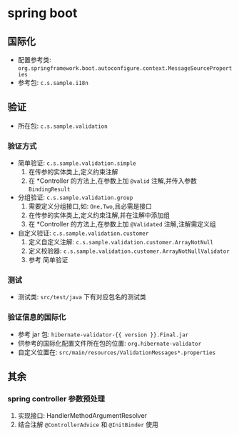 # spring boot

## 国际化
- 配置参考类: `org.springframework.boot.autoconfigure.context.MessageSourceProperties`  
- 参考包: `c.s.sample.i18n`

## 验证
- 所在包: `c.s.sample.validation`

### 验证方式
- 简单验证: `c.s.sample.validation.simple`  
  1. 在传参的实体类上,定义约束注解  
  2. 在 *Controller 的方法上,在参数上加 `@valid` 注解,并传入参数 `BindingResult`
- 分组验证: `c.s.sample.validation.group`  
  1. 需要定义分组接口,如: `One,Two`,且必需是接口
  2. 在传参的实体类上,定义约束注解,并在注解中添加组
  3. 在 *Controller 的方法上,在参数上加 `@Validated` 注解,注解需定义组
- 自定义验证: `c.s.sample.validation.customer`
  1. 定义自定义注解: `c.s.sample.validation.customer.ArrayNotNull`
  2. 定义校验器: `c.s.sample.validation.customer.ArrayNotNullValidator`
  3. 参考 简单验证

### 测试  
- 测试类: `src/test/java` 下有对应包名的测试类    

### 验证信息的国际化
- 参考 jar 包: `hibernate-validator-{{ version }}.Final.jar`
- 供参考的国际化配置文件所在包的位置: `org.hibernate-validator`
- 自定义位置在: `src/main/resources/ValidationMessages*.properties`


## 其余
### spring controller 参数预处理
1. 实现接口: HandlerMethodArgumentResolver  
2. 结合注解 `@ControllerAdvice` 和 `@InitBinder` 使用  
